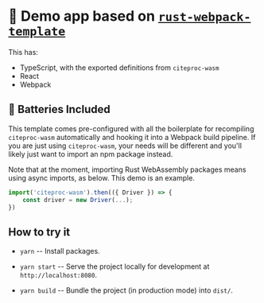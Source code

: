 # 🦀 Demo app based on [`rust-webpack-template`][tmpl]

[tmpl]: (https://github.com/rustwasm/rust-webpack-template)

This has:

* TypeScript, with the exported definitions from `citeproc-wasm`
* React
* Webpack

## 🔋 Batteries Included

This template comes pre-configured with all the boilerplate for recompiling 
`citeproc-wasm` automatically and hooking it into a Webpack build pipeline. If 
you are just using `citeproc-wasm`, your needs will be different and you'll 
likely just want to import an npm package instead.

Note that at the moment, importing Rust WebAssembly packages means using async 
imports, as below. This demo is an example.

```typescript
import('citeproc-wasm').then(({ Driver }) => {
    const driver = new Driver(...);
})
```

## How to try it

* `yarn` -- Install packages.

* `yarn start` -- Serve the project locally for development at
  `http://localhost:8080`.

* `yarn build` -- Bundle the project (in production mode) into `dist/`.

